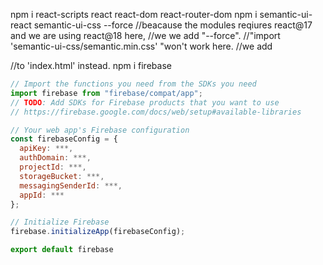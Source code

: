 npm i react-scripts react react-dom react-router-dom
npm i semantic-ui-react semantic-ui-css --force
//beacause the modules reqiures react@17 and we are using react@18 here,
//we we add "--force".
//"import 'semantic-ui-css/semantic.min.css' "won't work here.
//we add

<link
    async
    rel="stylesheet"
    href="https://cdn.jsdelivr.net/npm/semantic-ui@2/dist/semantic.min.css"
/>
//to 'index.html' instead.
npm i firebase

```javascript
// Import the functions you need from the SDKs you need
import firebase from "firebase/compat/app";
// TODO: Add SDKs for Firebase products that you want to use
// https://firebase.google.com/docs/web/setup#available-libraries

// Your web app's Firebase configuration
const firebaseConfig = {
  apiKey: ***,
  authDomain: ***,
  projectId: ***,
  storageBucket: ***,
  messagingSenderId: ***,
  appId: ***
};

// Initialize Firebase
firebase.initializeApp(firebaseConfig);

export default firebase
```
